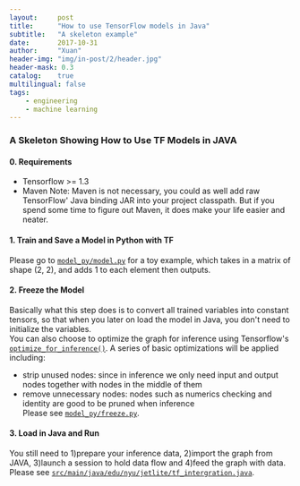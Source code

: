 ```yaml
---
layout:     post
title:      "How to use TensorFlow models in Java"
subtitle:   "A skeleton example"
date:       2017-10-31
author:     "Xuan"
header-img: "img/in-post/2/header.jpg"
header-mask: 0.3
catalog:    true
multilingual: false
tags:
    - engineering
    - machine learning
---
```


### A Skeleton Showing How to Use TF Models in JAVA
#### 0. Requirements
* Tensorflow >= 1.3
* Maven
Note: Maven is not necessary, you could as well add raw TensorFlow' Java binding JAR into your project classpath. But if you spend some time to figure out Maven, it does make your life easier and neater.

#### 1. Train and Save a Model in Python with TF
Please go to [`model_py/model.py`](https://github.com/Alex-X-W/JetLite/blob/master/model_py/model.py) for a toy example, which takes in a matrix of shape (2, 2), and adds 1 to each element then outputs.

#### 2. Freeze the Model
Basically what this step does is to convert all trained variables into constant tensors, so that when you later on load the model in Java, you don't need to initialize the variables.  
You can also choose to optimize the graph for inference using Tensorflow's [`optimize_for_inference()`](https://github.com/tensorflow/tensorflow/blob/master/tensorflow/python/tools/optimize_for_inference.py). A series of basic optimizations will be applied including:  
- strip unused nodes: since in inference we only need input and output nodes together with nodes in the middle of them  
- remove unnecessary nodes: nodes such as numerics checking and identity are good to be pruned when inference  
Please see [`model_py/freeze.py`](https://github.com/Alex-X-W/JetLite/blob/master/model_py/freeze.py).

#### 3. Load in Java and Run
You still need to 1)prepare your inference data, 2)import the graph from JAVA, 3)launch a session to hold data flow and 4)feed the graph with data.  
Please see [`src/main/java/edu/nyu/jetlite/tf_intergration.java`](https://github.com/Alex-X-W/JetLite/blob/master/src/main/java/edu/nyu/jetlite/tf_intergration.java).
